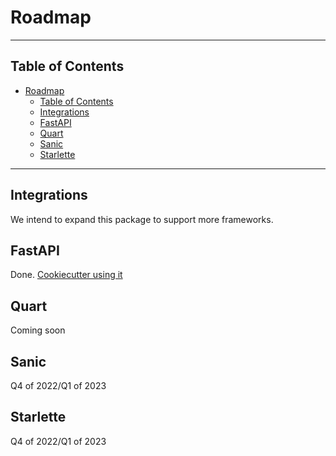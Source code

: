 # Roadmap

---

## Table of Contents

- [Roadmap](#roadmap)
    - [Table of Contents](#table-of-contents)
    - [Integrations](#integrations)
    - [FastAPI](#fastapi)
    - [Quart](#quart)
    - [Sanic](#sanic)
    - [Starlette](#starlette)

---

## Integrations

We intend to expand this package to support more frameworks.

## FastAPI

Done. [Cookiecutter using it](https://github.com/tarsil/cookiecutter-fastapi)

## Quart

Coming soon

## Sanic

Q4 of 2022/Q1 of 2023

## Starlette

Q4 of 2022/Q1 of 2023
